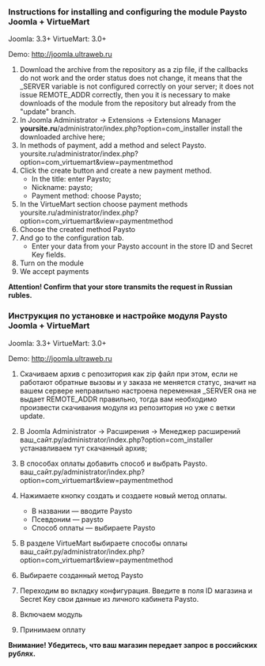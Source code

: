 ### Instructions for installing and configuring the module Paysto Joomla + VirtueMart

Joomla: 3.3+
VirtueMart: 3.0+ 

Demo: http://joomla.ultraweb.ru

1. Download the archive from the repository as a zip file, if the callbacks do not work and the order status does not change,
   it means that the _SERVER variable is not configured correctly on your server; it does not issue REMOTE_ADDR correctly, then you
   it is necessary to make downloads of the module from the repository but already from the "update" branch.
1. In Joomla Administrator -> Extensions -> Extensions Manager **yoursite.ru**/administrator/index.php?option=com_installer install the downloaded archive here;
1. In methods of payment, add a method and select Paysto.
yoursite.ru/administrator/index.php?option=com_virtuemart&view=paymentmethod
1. Click the create button and create a new payment method. 
	- In the title: enter Paysto;
	- Nickname: paysto;
	- Payment method: choose Paysto;
1. In the VirtueMart section choose payment methods
yoursite.ru/administrator/index.php?option=com_virtuemart&view=paymentmethod
1. Choose the created method Paysto 
1. And go to the configuration tab.
	- Enter your data from your Paysto account in the store ID and Secret Key fields.
2. Turn on the module
3. We accept payments

**Attention! Confirm that your store transmits the request in Russian rubles.**


### Инструкция по установке и настройке модуля Paysto Joomla + VirtueMart
Joomla: 3.3+
VirtueMart: 3.0+ 

Demo: http://joomla.ultraweb.ru

1. Скачиваем  архив с репозитория как zip файл при этом, если не работают обратные вызовы и у заказа не меняется статус, 
   значит на вашем сервере неправильно настроена переменная _SERVER она не выдает REMOTE_ADDR правильно, тогда вам 
   необходимо произвести скачивания модуля из репозитория но уже с ветки update.
1. В Joomla Administrator -> Расширения -> Менеджер расширений ваш_сайт.ру/administrator/index.php?option=com_installer устанавливаем тут скачанный архив;
1. В способах оплаты добавить способ и выбрать Paysto.
ваш_сайт.ру/administrator/index.php?option=com_virtuemart&view=paymentmethod
1. Нажимаете кнопку создать и создаете новый метод оплаты.
	- В названии — вводите Paysto
	- Псевдоним — paysto
	- Способ оплаты — выбираете Paysto
1. В разделе VirtueMart выбираете способы оплаты
ваш_сайт.ру/administrator/index.php?option=com_virtuemart&view=paymentmethod
1. Выбираете созданный метод Paysto
1. Переходим во вкладку конфигурация.
Введите в поля ID магазина и Secret Key свои данные из  личного кабинета Paysto.

2. Включаем модуль
3. Принимаем оплату

**Внимание! Убедитесь, что ваш магазин передает запрос в российских рублях.**
